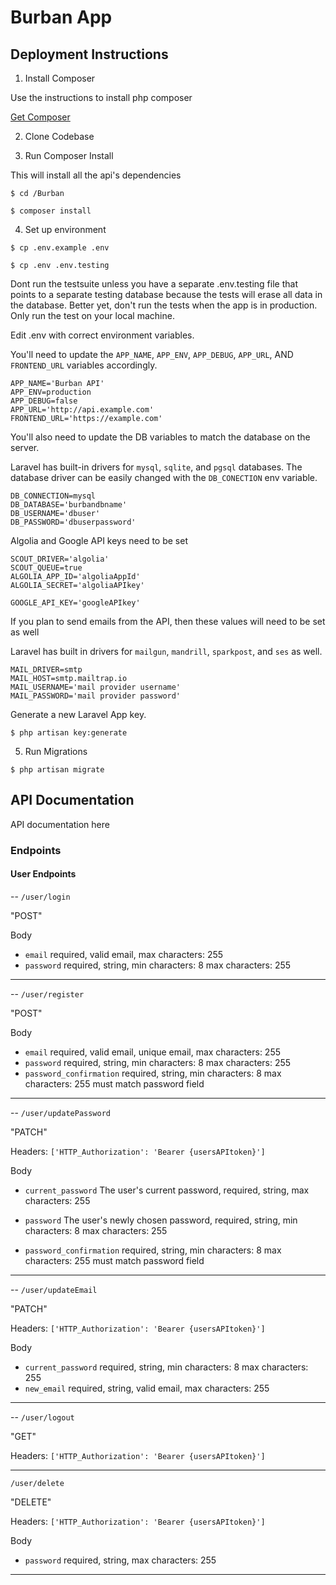 # Burban App

## Deployment Instructions
1. Install Composer

Use the instructions to install php composer

[Get Composer](https://getcomposer.org/)

2. Clone Codebase

3. Run Composer Install

This will install all the api's dependencies

`$ cd /Burban`

`$ composer install`

4. Set up environment

`$ cp .env.example .env`

`$ cp .env .env.testing`

Dont run the testsuite unless you have a separate .env.testing file that points to a separate testing database because the tests will erase all data in the database. Better yet, don't run the tests when the app is in production. Only run the test on your local machine.

Edit .env with correct environment variables.

You'll need to update the `APP_NAME`, `APP_ENV`, `APP_DEBUG`, `APP_URL`, AND `FRONTEND_URL` variables accordingly.

```
APP_NAME='Burban API'
APP_ENV=production
APP_DEBUG=false
APP_URL='http://api.example.com'
FRONTEND_URL='https://example.com'
```

You'll also need to update the DB variables to match the database on the server.

Laravel has built-in drivers for `mysql`, `sqlite`, and `pgsql` databases. The database driver can be easily changed with the `DB_CONECTION` env variable.

```
DB_CONNECTION=mysql
DB_DATABASE='burbandbname'
DB_USERNAME='dbuser'
DB_PASSWORD='dbuserpassword'
```

Algolia and Google API keys need to be set

```
SCOUT_DRIVER='algolia'
SCOUT_QUEUE=true
ALGOLIA_APP_ID='algoliaAppId'
ALGOLIA_SECRET='algoliaAPIkey'

GOOGLE_API_KEY='googleAPIkey'

```

If you plan to send emails from the API, then these values will need to be set as well

Laravel has built in drivers for `mailgun`, `mandrill`, `sparkpost`, and `ses` as well.

```
MAIL_DRIVER=smtp
MAIL_HOST=smtp.mailtrap.io
MAIL_USERNAME='mail provider username'
MAIL_PASSWORD='mail provider password'

```


Generate a new Laravel App key.

`$ php artisan key:generate`

5. Run Migrations

`$ php artisan migrate`


## API Documentation

API documentation here

### Endpoints

#### User Endpoints

-- `/user/login`

"POST"

Body
* `email`
    required,
    valid email,
    max characters: 255
* `password`
    required,
    string,
    min characters: 8
    max characters: 255

-----------------------------------------

-- `/user/register`

"POST"

Body
* `email`
    required,
    valid email,
    unique email,
    max characters: 255
* `password`
    required,
    string,
    min characters: 8
    max characters: 255
* `password_confirmation`
    required,
    string,
    min characters: 8
    max characters: 255
    must match password field

-----------------------------------------

-- `/user/updatePassword`

"PATCH"

Headers:
`['HTTP_Authorization': 'Bearer {usersAPItoken}']`

Body
* `current_password`
    The user's current password,
    required,
    string,
    max characters: 255

* `password`
    The user's newly chosen password,
    required,
    string,
    min characters: 8
    max characters: 255

* `password_confirmation`
    required,
    string,
    min characters: 8
    max characters: 255
    must match password field

-----------------------------------------

-- `/user/updateEmail`

"PATCH"

Headers:
`['HTTP_Authorization': 'Bearer {usersAPItoken}']`

Body
* `current_password`
    required,
    string,
    min characters: 8
    max characters: 255
* `new_email`
    required,
    string,
    valid email,
    max characters: 255

-----------------------------------------

-- `/user/logout`

"GET"

Headers:
`['HTTP_Authorization': 'Bearer {usersAPItoken}']`

-----------------------------------------

`/user/delete`

"DELETE"

Headers:
`['HTTP_Authorization': 'Bearer {usersAPItoken}']`

Body
* `password`
    required,
    string,
    max characters: 255

-----------------------------------------